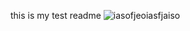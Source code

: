this is my test readme
![iasofjeoiasfjaiso](https://web.telegram.org/361acdf4-003b-4f1f-9b4d-7c9a541b6879.jpg)

